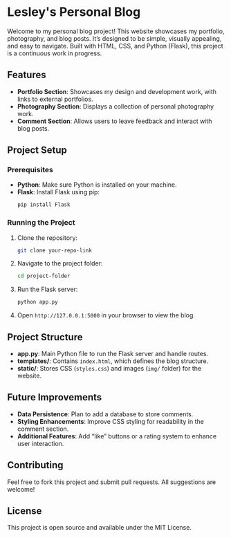 # Lesley's Personal Blog

Welcome to my personal blog project! This website showcases my portfolio, photography, and blog posts. It’s designed to be simple, visually appealing, and easy to navigate. Built with HTML, CSS, and Python (Flask), this project is a continuous work in progress.

## Features
- **Portfolio Section**: Showcases my design and development work, with links to external portfolios.
- **Photography Section**: Displays a collection of personal photography work.
- **Comment Section**: Allows users to leave feedback and interact with blog posts.
  
## Project Setup

### Prerequisites
- **Python**: Make sure Python is installed on your machine.
- **Flask**: Install Flask using pip:
    ```bash
    pip install Flask
    ```

### Running the Project
1. Clone the repository:
    ```bash
    git clone your-repo-link
    ```
2. Navigate to the project folder:
    ```bash
    cd project-folder
    ```
3. Run the Flask server:
    ```bash
    python app.py
    ```
4. Open `http://127.0.0.1:5000` in your browser to view the blog.

## Project Structure
- **app.py**: Main Python file to run the Flask server and handle routes.
- **templates/**: Contains `index.html`, which defines the blog structure.
- **static/**: Stores CSS (`styles.css`) and images (`img/` folder) for the website.

## Future Improvements
- **Data Persistence**: Plan to add a database to store comments.
- **Styling Enhancements**: Improve CSS styling for readability in the comment section.
- **Additional Features**: Add “like” buttons or a rating system to enhance user interaction.

## Contributing
Feel free to fork this project and submit pull requests. All suggestions are welcome!

## License
This project is open source and available under the MIT License.
